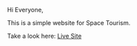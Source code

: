 Hi Everyone,

This is a simple website for Space Tourism.

Take a look here: <a href="https://arthurlee945.github.io/SpaceInfoPage/">Live Site</a>
